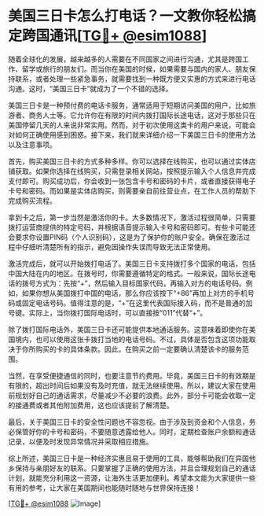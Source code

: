 # 美国三日卡怎么打电话？一文教你轻松搞定跨国通讯[[TG💪+ @esim1088](https://t.me/s/esim1088)]

随着全球化的发展，越来越多的人需要在不同国家之间进行沟通，尤其是跨国工作、留学或旅行的朋友们。而当你在美国的时候，如果需要与国内的家人、朋友保持联系，或者处理一些紧急事务，就需要找到一种既方便又实惠的方式来进行电话沟通。这时，“美国三日卡”就成为了一个不错的选择。

美国三日卡是一种预付费的电话卡服务，通常适用于短期访问美国的用户，比如旅游者、商务人士等。它允许你在有限的时间内拨打国际长途电话，这对于那些只在美国停留几天的人来说非常实用。然而，对于初次使用这类卡的用户来说，可能会对如何正确使用感到困惑。接下来，我们就来详细介绍一下美国三日卡的使用方法以及注意事项。

首先，购买美国三日卡的方式多种多样。你可以选择在线购买，也可以通过实体店铺获取。如果你选择在线购买，只需登录相关网站，按照提示输入个人信息并完成支付即可。购买成功后，你会收到一张包含卡号和密码的卡片，或者直接获得电子卡号和密码。而如果是实体店购买，则需要亲自前往营业点，在工作人员的帮助下完成购买流程。

拿到卡之后，第一步当然是激活你的卡。大多数情况下，激活过程很简单，只需要拨打运营商提供的特定号码，并根据语音提示输入卡号和密码即可。有些卡可能还会要求你设置PIN码（个人识别码），这是为了保护你的账户安全。确保在激活过程中仔细听清楚所有的指示，避免因操作失误而导致无法正常使用。

激活完成后，就可以开始拨打电话了。美国三日卡支持拨打多个国家的电话，包括中国大陆在内的地区。在拨号时，你需要遵循特定的格式。一般来说，国际长途电话的拨号方式为：先按“+”，然后输入目标国家代码，再输入对方的电话号码。例如，如果你想从美国拨打中国的电话，那么你应该按下“+86”再加上对方的手机号码或固定电话号码。值得注意的是，“+”在这里代表国际接入码，而不是普通的加号键。实际上，当你拨打国际电话时，可以直接按“011”代替“+”。

除了拨打国际电话外，美国三日卡还可能提供本地通话服务。这意味着即使你在美国境内，也可以使用这张卡拨打当地的电话号码。不过，具体是否包含这项功能取决于你所购买的卡的具体条款。因此，在购买之前一定要确认清楚该卡的服务范围。

当然，在享受便捷通信的同时，也要注意节约费用。毕竟，美国三日卡的有效期是有限的，超出时间后如果没有及时充值，就无法继续使用。所以，建议大家在使用前规划好自己的通话需求，尽量减少不必要的浪费。此外，部分卡可能会收取一定的接通费或者其他附加费用，这也应该提前了解清楚。

最后，关于美国三日卡的安全性问题也不容忽视。由于涉及到资金和个人信息，务必保管好你的卡号和密码，不要随意透露给他人。同时，定期检查账户余额和通话记录，以便及时发现异常情况并采取相应措施。

综上所述，美国三日卡是一种经济实惠且易于使用的工具，能够帮助我们在异国他乡保持与亲朋好友的联系。只要掌握了正确的使用方法，并且合理规划自己的通话计划，就能充分利用这一资源，让海外生活更加便利。希望本文能为大家提供一些有用的参考，让大家在美国期间也能随时随地与世界保持连接！

[[TG💪+ @esim1088](https://t.me/s/esim1088) ![Image](https://i.postimg.cc/4NQfJmqS/Snipaste-2025-05-13-00-14-12.png)]